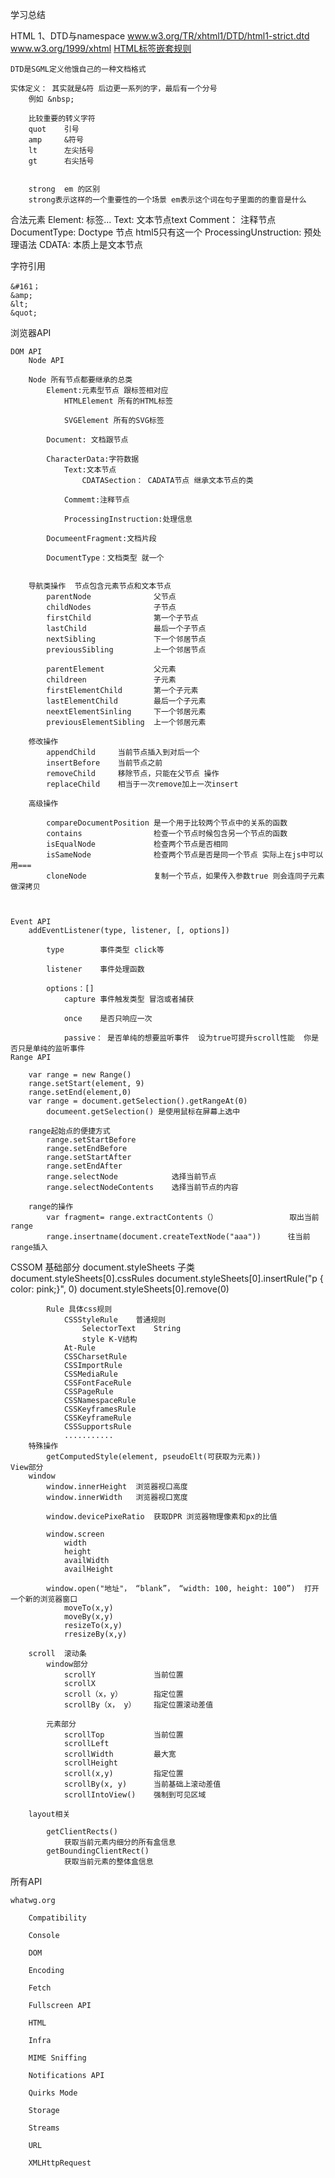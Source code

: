 学习总结

HTML
1、DTD与namespace
    www.w3.org/TR/xhtml1/DTD/html1-strict.dtd
    www.w3.org/1999/xhtml
    [HTML标签嵌套规则](https://www.softwhy.com/article-33-1.html)


    DTD是SGML定义他饿自己的一种文档格式

    实体定义： 其实就是&符 后边更一系列的字，最后有一个分号
        例如 &nbsp;

        比较重要的转义字符
        quot    引号
        amp     &符号
        lt      左尖括号      
        gt      右尖括号


        strong  em 的区别
        strong表示这样的一个重要性的一个场景 em表示这个词在句子里面的的重音是什么


合法元素
    Element:                标签<tarname>...</tarname>
    Text:                   文本节点text
    Comment：               注释节点<!-- comments -->
    DocumentType:           Doctype 节点<!Doctype html> html5只有这一个
    ProcessingUnstruction:  预处理语法<?a 1?>
    CDATA:                  本质上是文本节点<![CDATA[]]>

字符引用

    &#161；
    &amp;
    &lt;
    &quot;

浏览器API

    DOM API
        Node API

        Node 所有节点都要继承的总类
            Element:元素型节点 跟标签相对应
                HTMLElement 所有的HTML标签

                SVGElement 所有的SVG标签

            Document: 文档跟节点

            CharacterData:字符数据
                Text:文本节点
                    CDATASection： CADATA节点 继承文本节点的类

                Commemt:注释节点

                ProcessingInstruction:处理信息

            DocumeentFragment:文档片段

            DocumentType：文档类型 就一个
        

        导航类操作  节点包含元素节点和文本节点
            parentNode              父节点
            childNodes              子节点
            firstChild              第一个子节点
            lastChild               最后一个子节点
            nextSibling             下一个邻居节点
            previousSibling         上一个邻居节点

            parentElement           父元素
            childreen               子元素
            firstElementChild       第一个子元素
            lastElementChild        最后一个子元素
            neextElementSinling     下一个邻居元素
            previousElementSibling  上一个邻居元素

        修改操作
            appendChild     当前节点插入到对后一个
            insertBefore    当前节点之前
            removeChild     移除节点，只能在父节点 操作
            replaceChild    相当于一次remove加上一次insert

        高级操作

            compareDocumentPosition 是一个用于比较两个节点中的关系的函数
            contains                检查一个节点时候包含另一个节点的函数
            isEqualNode             检查两个节点是否相同
            isSameNode              检查两个节点是否是同一个节点 实际上在js中可以用===
            cloneNode               复制一个节点，如果传入参数true 则会连同子元素做深拷贝



    Event API
        addEventListener(type, listener, [, options])

            type        事件类型 click等

            listener    事件处理函数

            options：[]
                capture 事件触发类型 冒泡或者捕获

                once    是否只响应一次

                passive： 是否单纯的想要监听事件  设为true可提升scroll性能  你是否只是单纯的监听事件
    Range API

        var range = new Range()
        range.setStart(element, 9)
        range.setEnd(element,0)
        var range = document.getSelection().getRangeAt(0)
            documeent.getSelection() 是使用鼠标在屏幕上选中
        
        range起始点的便捷方式
            range.setStartBefore
            range.setEndBefore
            range.setStartAfter
            range.setEndAfter
            range.selectNode            选择当前节点
            range.selectNodeContents    选择当前节点的内容

        range的操作
            var fragment= range.extractContents（）                取出当前range
            range.insertname(document.createTextNode("aaa"))      往当前range插入

CSSOM
    基础部分
        document.styleSheets
        子类
            document.styleSheets[0].cssRules
            document.styleSheets[0].insertRule("p { color: pink;}", 0)
            document.styleSheets[0].remove(0)

            Rule 具体css规则
                CSSStyleRule    普通规则
                    SelectorText    String
                    style K-V结构    
                At-Rule
                CSSCharsetRule
                CSSImportRule
                CSSMediaRule
                CSSFontFaceRule
                CSSPageRule
                CSSNamespaceRule
                CSSKeyframesRule
                CSSKeyframeRule
                CSSSupportsRule
                ...........
        特殊操作
            getComputedStyle(element, pseudoElt(可获取为元素)) 
    View部分
        window  
            window.innerHeight  浏览器视口高度
            window.innerWidth   浏览器视口宽度

            window.devicePixeRatio  获取DPR 浏览器物理像素和px的比值

            window.screen
                width
                height
                availWidth
                availHeight
        
            window.open("地址"， “blank”， “width: 100, height: 100”)  打开一个新的浏览器窗口
                moveTo(x,y)
                moveBy(x,y)
                resizeTo(x,y)
                rresizeBy(x,y)

        scroll  滚动条
            window部分
                scrollY             当前位置
                scrollX
                scroll（x，y）       指定位置
                scrollBy（x， y）    指定位置滚动差值

            元素部分
                scrollTop           当前位置
                scrollLeft
                scrollWidth         最大宽
                scrollHeight
                scroll(x,y)         指定位置
                scrollBy(x, y)      当前基础上滚动差值
                scrollIntoView()    强制到可见区域

        layout相关

            getClientRects()
                获取当前元素内细分的所有盒信息
            getBoundingClientRect()
                获取当前元素的整体盒信息


所有API
    
    whatwg.org

        Compatibility

        Console

        DOM

        Encoding

        Fetch

        Fullscreen API

        HTML

        Infra

        MIME Sniffing

        Notifications API

        Quirks Mode

        Storage

        Streams

        URL

        XMLHttpRequest





